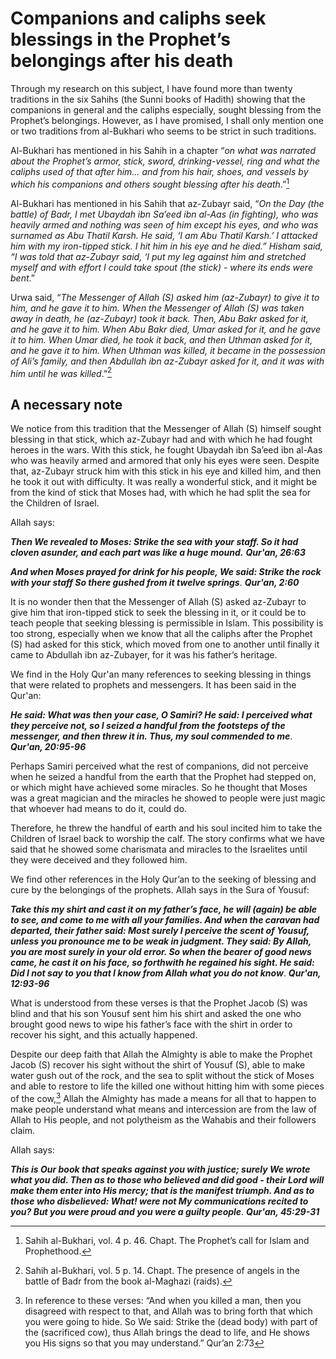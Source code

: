Companions and caliphs seek blessings in the Prophet’s belongings after his death
=================================================================================

Through my research on this subject, I have found more than twenty
traditions in the six Sahihs (the Sunni books of Hadith) showing that
the companions in general and the caliphs especially, sought blessing
from the Prophet’s belongings. However, as I have promised, I shall only
mention one or two traditions from al-Bukhari who seems to be strict in
such traditions.

Al-Bukhari has mentioned in his Sahih in a chapter “*on what was
narrated about the Prophet’s armor, stick, sword, drinking-vessel, ring
and what the caliphs used of that after him… and from his hair, shoes,
and vessels by which his companions and others sought blessing after his
death*.”[^1]

Al-Bukhari has mentioned in his Sahih that az-Zubayr said, “*On the Day
(the battle) of Badr, I met Ubaydah ibn Sa’eed ibn al-Aas (in fighting),
who was heavily armed and nothing was seen of him except his eyes, and
who was surnamed as Abu Thatil Karsh. He said, ‘I am Abu Thatil Karsh.’
I attacked him with my iron-tipped stick. I hit him in his eye and he
died.” Hisham said, “I was told that az-Zubayr said, ‘I put my leg
against him and stretched myself and with effort I could take spout (the
stick) - where its ends were bent*.”

Urwa said, “*The Messenger of Allah (S) asked him (az-Zubayr) to give it
to him, and he gave it to him. When the Messenger of Allah (S) was taken
away in death, he (az-Zubayr) took it back. Then, Abu Bakr asked for it,
and he gave it to him. When Abu Bakr died, Umar asked for it, and he
gave it to him. When Umar died, he took it back, and then Uthman asked
for it, and he gave it to him. When Uthman was killed, it became in the
possession of Ali’s family, and then Abdullah ibn az-Zubayr asked for
it, and it was with him until he was killed*.”[^2]

A necessary note
----------------

We notice from this tradition that the Messenger of Allah (S) himself
sought blessing in that stick, which az-Zubayr had and with which he had
fought heroes in the wars. With this stick, he fought Ubaydah ibn Sa’eed
ibn al-Aas who was heavily armed and armored that only his eyes were
seen. Despite that, az-Zubayr struck him with this stick in his eye and
killed him, and then he took it out with difficulty. It was really a
wonderful stick, and it might be from the kind of stick that Moses had,
with which he had split the sea for the Children of Israel.

Allah says:

***Then We revealed to Moses: Strike the sea with your staff. So it had
cloven asunder, and each part was like a huge mound.*** ***Qur'an,
26:63***

***And when Moses prayed for drink for his people, We said: Strike the
rock with your staff So there gushed from it twelve springs***.
***Qur'an, 2:60***

It is no wonder then that the Messenger of Allah (S) asked az-Zubayr to
give him that iron-tipped stick to seek the blessing in it, or it could
be to teach people that seeking blessing is permissible in Islam. This
possibility is too strong, especially when we know that all the caliphs
after the Prophet (S) had asked for this stick, which moved from one to
another until finally it came to Abdullah ibn az-Zubayer, for it was his
father’s heritage.

We find in the Holy Qur'an many references to seeking blessing in things
that were related to prophets and messengers. It has been said in the
Qur'an:

***He said: What was then your case, O Samiri? He said: I perceived what
they perceive not, so I seized a handful from the footsteps of the
messenger, and then threw it in. Thus, my soul commended to me***.
***Qur'an, 20:95-96***

Perhaps Samiri perceived what the rest of companions, did not perceive
when he seized a handful from the earth that the Prophet had stepped on,
or which might have achieved some miracles. So he thought that Moses was
a great magician and the miracles he showed to people were just magic
that whoever had means to do it, could do.

Therefore, he threw the handful of earth and his soul incited him to
take the Children of Israel back to worship the calf. The story confirms
what we have said that he showed some charismata and miracles to the
Israelites until they were deceived and they followed him.

We find other references in the Holy Qur’an to the seeking of blessing
and cure by the belongings of the prophets. Allah says in the Sura of
Yousuf:

***Take this my shirt and cast it on my father’s face, he will (again)
be able to see, and come to me with all your families. And when the
caravan had departed, their father said: Most surely I perceive the
scent of Yousuf, unless you pronounce me to be weak in judgment. They
said: By Allah, you are most surely in your old error. So when the
bearer of good news came, he cast it on his face, so forthwith he
regained his sight. He said: Did I not say to you that I know from Allah
what you do not know***. ***Qur'an, 12:93-96***

What is understood from these verses is that the Prophet Jacob (S) was
blind and that his son Yousuf sent him his shirt and asked the one who
brought good news to wipe his father’s face with the shirt in order to
recover his sight, and this actually happened.

Despite our deep faith that Allah the Almighty is able to make the
Prophet Jacob (S) recover his sight without the shirt of Yousuf (S),
able to make water gush out of the rock, and the sea to split without
the stick of Moses and able to restore to life the killed one without
hitting him with some pieces of the cow,[^3] Allah the Almighty has made
a means for all that to happen to make people understand what means and
intercession are from the law of Allah to His people, and not polytheism
as the Wahabis and their followers claim.

Allah says:

***This is Our book that speaks against you with justice; surely We
wrote what you did. Then as to those who believed and did good - their
Lord will make them enter into His mercy; that is the manifest triumph.
And as to those who disbelieved: What! were not My communications
recited to you? But you were proud and you were a guilty people***.
***Qur'an, 45:29-31***

[^1]: Sahih al-Bukhari, vol. 4 p. 46. Chapt. The Prophet’s call for
Islam and Prophethood.

[^2]: Sahih al-Bukhari, vol. 5 p. 14. Chapt. The presence of angels in
the battle of Badr from the book al-Maghazi (raids).

[^3]: In reference to these verses: “And when you killed a man, then you
disagreed with respect to that, and Allah was to bring forth that which
you were going to hide. So We said: Strike the (dead body) with part of
the (sacrificed cow), thus Allah brings the dead to life, and He shows
you His signs so that you may understand.” Qur’an 2:73


